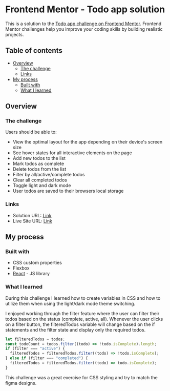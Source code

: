# Frontend Mentor - Todo app solution

This is a solution to the [Todo app challenge on Frontend Mentor](https://www.frontendmentor.io/challenges/todo-app-Su1_KokOW). Frontend Mentor challenges help you improve your coding skills by building realistic projects.

## Table of contents

- [Overview](#overview)
  - [The challenge](#the-challenge)
  - [Links](#links)
- [My process](#my-process)
  - [Built with](#built-with)
  - [What I learned](#what-i-learned)

## Overview

### The challenge

Users should be able to:

- View the optimal layout for the app depending on their device's screen size
- See hover states for all interactive elements on the page
- Add new todos to the list
- Mark todos as complete
- Delete todos from the list
- Filter by all/active/complete todos
- Clear all completed todos
- Toggle light and dark mode
- User todos are saved to their browsers local storage

### Links

- Solution URL: [Link](https://www.frontendmentor.io/solutions/todo-list-c4s3g4k9tB)
- Live Site URL: [Link](https://fem-todo-list.vercel.app/)

## My process

### Built with

- CSS custom properties
- Flexbox
- [React](https://reactjs.org/) - JS library

### What I learned

During this challenge I learned how to create variables in CSS and how to utilize them when using the light/dark mode theme switching.

I enjoyed working through the filter feature where the user can filter their todos based on the status (complete, active, all). Whenever the user clicks on a filter button, the filteredTodos variable will change based on the if statements and the filter state and display only the required todos.

```js
let filteredTodos = todos;
const todoCount = todos.filter((todo) => !todo.isComplete).length;
if (filter === "active") {
  filteredTodos = filteredTodos.filter((todo) => !todo.isComplete);
} else if (filter === "completed") {
  filteredTodos = filteredTodos.filter((todo) => todo.isComplete);
}
```
This challenge was a great exercise for CSS styling and try to match the figma designs.


